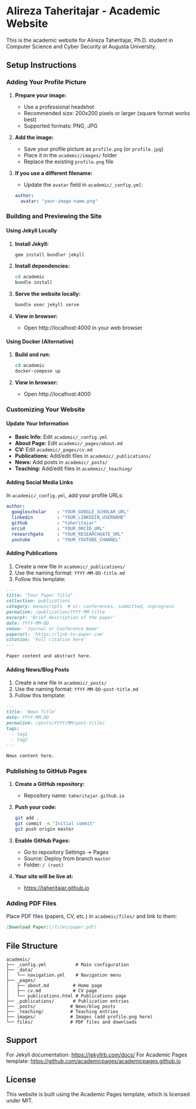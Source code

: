 # Alireza Taheritajar - Academic Website

This is the academic website for Alireza Taheritajar, Ph.D. student in Computer Science and Cyber Security at Augusta University.

## Setup Instructions

### Adding Your Profile Picture

1. **Prepare your image:**
   - Use a professional headshot
   - Recommended size: 200x200 pixels or larger (square format works best)
   - Supported formats: PNG, JPG

2. **Add the image:**
   - Save your profile picture as `profile.png` (or `profile.jpg`)
   - Place it in the `academic/images/` folder
   - Replace the existing `profile.png` file

3. **If you use a different filename:**
   - Update the `avatar` field in `academic/_config.yml`:
   ```yaml
   author:
     avatar: "your-image-name.png"
   ```

### Building and Previewing the Site

#### Using Jekyll Locally

1. **Install Jekyll:**
   ```bash
   gem install bundler jekyll
   ```

2. **Install dependencies:**
   ```bash
   cd academic
   bundle install
   ```

3. **Serve the website locally:**
   ```bash
   bundle exec jekyll serve
   ```

4. **View in browser:**
   - Open http://localhost:4000 in your web browser

#### Using Docker (Alternative)

1. **Build and run:**
   ```bash
   cd academic
   docker-compose up
   ```

2. **View in browser:**
   - Open http://localhost:4000

### Customizing Your Website

#### Update Your Information

- **Basic Info:** Edit `academic/_config.yml`
- **About Page:** Edit `academic/_pages/about.md`
- **CV:** Edit `academic/_pages/cv.md`
- **Publications:** Add/edit files in `academic/_publications/`
- **News:** Add posts in `academic/_posts/`
- **Teaching:** Add/edit files in `academic/_teaching/`

#### Adding Social Media Links

In `academic/_config.yml`, add your profile URLs:

```yaml
author:
  googlescholar    : "YOUR_GOOGLE_SCHOLAR_URL"
  linkedin         : "YOUR_LINKEDIN_USERNAME"
  github           : "taheritajar"
  orcid            : "YOUR_ORCID_URL"
  researchgate     : "YOUR_RESEARCHGATE_URL"
  youtube          : "YOUR_YOUTUBE_CHANNEL"
```

#### Adding Publications

1. Create a new file in `academic/_publications/`
2. Use the naming format: `YYYY-MM-DD-title.md`
3. Follow this template:

```markdown
---
title: "Your Paper Title"
collection: publications
category: manuscripts  # or: conferences, submitted, inprogress
permalink: /publication/YYYY-MM-title
excerpt: 'Brief description of the paper'
date: YYYY-MM-DD
venue: 'Journal or Conference Name'
paperurl: 'https://link-to-paper.com'
citation: 'Full citation here'
---

Paper content and abstract here.
```

#### Adding News/Blog Posts

1. Create a new file in `academic/_posts/`
2. Use the naming format: `YYYY-MM-DD-post-title.md`
3. Follow this template:

```markdown
---
title: 'News Title'
date: YYYY-MM-DD
permalink: /posts/YYYY/MM/post-title/
tags:
  - tag1
  - tag2
---

News content here.
```

### Publishing to GitHub Pages

1. **Create a GitHub repository:**
   - Repository name: `taheritajar.github.io`

2. **Push your code:**
   ```bash
   git add .
   git commit -m "Initial commit"
   git push origin master
   ```

3. **Enable GitHub Pages:**
   - Go to repository Settings → Pages
   - Source: Deploy from branch `master`
   - Folder: `/ (root)`

4. **Your site will be live at:**
   - https://taheritajar.github.io

### Adding PDF Files

Place PDF files (papers, CV, etc.) in `academic/files/` and link to them:

```markdown
[Download Paper](/files/paper.pdf)
```

## File Structure

```
academic/
├── _config.yml           # Main configuration
├── _data/
│   └── navigation.yml    # Navigation menu
├── _pages/
│   ├── about.md         # Home page
│   ├── cv.md            # CV page
│   └── publications.html # Publications page
├── _publications/       # Publication entries
├── _posts/             # News/blog posts
├── _teaching/          # Teaching entries
├── images/             # Images (add profile.png here)
└── files/              # PDF files and downloads
```

## Support

For Jekyll documentation: https://jekyllrb.com/docs/
For Academic Pages template: https://github.com/academicpages/academicpages.github.io

## License

This website is built using the Academic Pages template, which is licensed under MIT.
